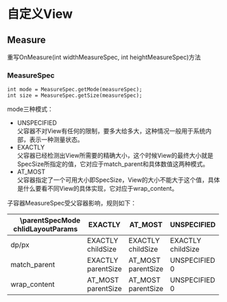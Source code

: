 # 自定义View

## Measure
重写OnMeasure(int widthMeasureSpec, int heightMeasureSpec)方法  
### MeasureSpec
```
int mode = MeasureSpec.getMode(measureSpec);  
int size = MeasureSpec.getSize(measureSpec);
```
mode三种模式：
- UNSPECIFIED  
父容器不对View有任何的限制，要多大给多大，这种情况一般用于系统内部，表示一种测量状态。
- EXACTLY  
父容器已经检测出View所需要的精确大小，这个时候View的最终大小就是SpecSize所指定的值，它对应于match_parent和具体数值这两种模式。
- AT_MOST  
父容器指定了一个可用大小即SpecSize，View的大小不能大于这个值，具体是什么要看不同View的具体实现，它对应于wrap_content。  

子容器MeasureSpec受父容器影响，规则如下：  


| &nbsp;&nbsp;&nbsp;&nbsp;&nbsp;\parentSpecMode <br/> chlidLayoutParams | EXACTLY| AT_MOST| UNSPECIFIED|
| --------------------------------| -------| -------| -----------|
| dp/px| EXACTLY <br/> childSize| EXACTLY  <br/>childSize| EXACTLY <br/>childSize|
| match_parent| EXACTLY <br/>parentSize| AT_MOST <br/>parentSize| UNSPECIFIED <br/>0|
| wrap_content| AT_MOST <br/>parentSize| AT_MOST <br/>parentSize| UNSPECIFIED <br/>0|





